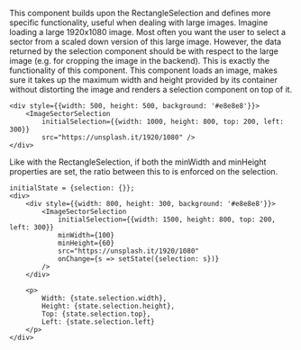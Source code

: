 This component builds upon the RectangleSelection and defines more specific functionality,
useful when dealing with large images. Imagine loading a large 1920x1080 image.
Most often you want the user to select a sector from a scaled down version of this large image.
However, the data returned by the selection component should be with respect to the large image
(e.g. for cropping the image in the backend). This is exactly the functionality of this component.
This component loads an image, makes sure it takes up the maximum width and height provided by its container
without distorting the image and renders a selection component on top of it.

```
<div style={{width: 500, height: 500, background: '#e8e8e8'}}>
    <ImageSectorSelection
        initialSelection={{width: 1000, height: 800, top: 200, left: 300}}
        src="https://unsplash.it/1920/1080" />
</div>
```

Like with the RectangleSelection, if both the minWidth and minHeight properties are set,
the ratio between this to is enforced on the selection.

```
initialState = {selection: {}};
<div>
    <div style={{width: 800, height: 300, background: '#e8e8e8'}}>
        <ImageSectorSelection
            initialSelection={{width: 1500, height: 800, top: 200, left: 300}}
            minWidth={100}
            minHeight={60}
            src="https://unsplash.it/1920/1080"
            onChange={s => setState({selection: s})}
        />
    </div>
    
    <p>
        Width: {state.selection.width}, 
        Height: {state.selection.height}, 
        Top: {state.selection.top}, 
        Left: {state.selection.left}
    </p>
</div>
```
